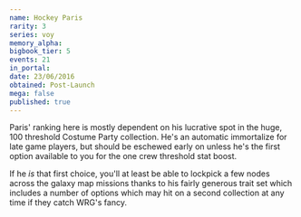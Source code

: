 ```yaml
---
name: Hockey Paris
rarity: 3
series: voy
memory_alpha:
bigbook_tier: 5
events: 21
in_portal:
date: 23/06/2016
obtained: Post-Launch
mega: false
published: true
---
```


Paris' ranking here is mostly dependent on his lucrative spot in the huge, 100 threshold Costume Party collection. He's an automatic immortalize for late game players, but should be eschewed early on unless he's the first option available to you for the one crew threshold stat boost. 

If he *is* that first choice, you'll at least be able to lockpick a few nodes across the galaxy map missions thanks to his fairly generous trait set which includes a number of options which may hit on a second collection at any time if they catch WRG's fancy.
